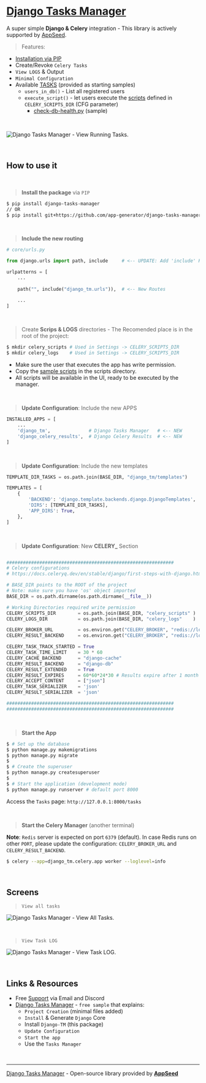 # [Django Tasks Manager](https://github.com/app-generator/django-tasks-manager)

A super simple **Django & Celery** integration - This library is actively supported by [AppSeed](https://appseed.us/).

> Features: 

- [Installation via PIP](https://pypi.org/project/django-tasks-manager/)
- Create/Revoke `Celery Tasks`
- `View LOGS` & Output
- `Minimal Configuration`
- Available [TASKS](https://github.com/app-generator/django-tasks-manager/blob/main/django_tm/tasks.py) (provided as starting samples)
  - `users_in_db()` - List all registered users
  - `execute_script()` - let users execute the [scripts](https://github.com/app-generator/django-tasks-manager/tree/main/django_tm/celery_scripts) defined in `CELERY_SCRIPTS_DIR` (CFG parameter)
    - [check-db-health.py](https://github.com/app-generator/django-tasks-manager/blob/main/django_tm/celery_scripts/check-db-health.py) (sample)    
    
<br />    

![Django Tasks Manager - View Running Tasks.](https://user-images.githubusercontent.com/51070104/195670211-a24f7d72-37c1-48fc-a842-ab45b4559ca0.jpg)

<br />

## How to use it

<br />

> **Install the package** via `PIP` 

```bash
$ pip install django-tasks-manager
// OR
$ pip install git+https://github.com/app-generator/django-tasks-manager.git
```

<br />

> **Include the new routing**

```python
# core/urls.py

from django.urls import path, include     # <-- UPDATE: Add 'include' HELPER

urlpatterns = [
    ...
    
    path("", include("django_tm.urls")),  # <-- New Routes

    ...
]
```

<br />

> Create **Scrips & LOGS** directories - The Recomended place is in the root of the project:

```bash
$ mkdir celery_scripts # Used in Settings -> CELERY_SCRIPTS_DIR
$ mkdir celery_logs    # Used in Settings -> CELERY_SCRIPTS_DIR
```

- Make sure the user that executes the app has write permission. 
- Copy the [sample scripts](./django_tm/celery_scripts) in the scripts directory. 
- All scripts will be available in the UI, ready to be executed by the manager. 

<br />

> **Update Configuration**: Include the new APPS

```python
INSTALLED_APPS = [
    ...                  
    'django_tm',              # Django Tasks Manager   # <-- NEW
    'django_celery_results',  # Django Celery Results  # <-- NEW
]
```

<br />

> **Update Configuration**: Include the new templates 

```python
TEMPLATE_DIR_TASKS = os.path.join(BASE_DIR, "django_tm/templates")     # <-- NEW

TEMPLATES = [
    {
        'BACKEND': 'django.template.backends.django.DjangoTemplates',   
        'DIRS': [TEMPLATE_DIR_TASKS],                                  # <-- Updated 
        'APP_DIRS': True,
    },
]
```

<br />

> **Update Configuration**: New **CELERY_** Section

```python

#############################################################
# Celery configurations
# https://docs.celeryq.dev/en/stable/django/first-steps-with-django.html

# BASE_DIR points to the ROOT of the project
# Note: make sure you have 'os' object imported
BASE_DIR = os.path.dirname(os.path.dirname(__file__))

# Working Directories required write permission
CELERY_SCRIPTS_DIR        = os.path.join(BASE_DIR, "celery_scripts" )
CELERY_LOGS_DIR           = os.path.join(BASE_DIR, "celery_logs"    )

CELERY_BROKER_URL         = os.environ.get("CELERY_BROKER", "redis://localhost:6379")
CELERY_RESULT_BACKEND     = os.environ.get("CELERY_BROKER", "redis://localhost:6379")

CELERY_TASK_TRACK_STARTED = True
CELERY_TASK_TIME_LIMIT    = 30 * 60
CELERY_CACHE_BACKEND      = "django-cache"
CELERY_RESULT_BACKEND     = "django-db"
CELERY_RESULT_EXTENDED    = True
CELERY_RESULT_EXPIRES     = 60*60*24*30 # Results expire after 1 month
CELERY_ACCEPT_CONTENT     = ["json"]
CELERY_TASK_SERIALIZER    = 'json'
CELERY_RESULT_SERIALIZER  = 'json'

#############################################################
#############################################################

```

<br />

> **Start the App** 

```bash
$ # Set up the database
$ python manage.py makemigrations
$ python manage.py migrate
$
$ # Create the superuser
$ python manage.py createsuperuser
$
$ # Start the application (development mode)
$ python manage.py runserver # default port 8000
```

Access the `Tasks` page: `http://127.0.0.1:8000/tasks`

<br />

> **Start the Celery Manager** (another terminal)

**Note**: `Redis` server is expected on port `6379` (default). In case Redis runs on other `PORT`, please update the configuration: `CELERY_BROKER_URL` and `CELERY_RESULT_BACKEND`.

```bash
$ celery --app=django_tm.celery.app worker --loglevel=info 
``` 

<br />

## Screens

> `View all tasks`

![Django Tasks Manager - View All Tasks.](https://user-images.githubusercontent.com/51070104/195669853-677e887e-f8b2-4b56-bcf3-f81d98b175b0.jpg)

<br />

> `View Task LOG`

![Django Tasks Manager - View Task LOG.](https://user-images.githubusercontent.com/51070104/195669981-c64e3d13-1d83-496a-b527-cade9cda2cd2.jpg)

<br /> 

## Links & Resources

- Free [Support](https://appseed.us/support/) via Email and Discord
- [Django Tasks Manager](https://github.com/app-generator/sample-django-tasks-manager) - `free sample` that explains:
  - `Project Creation` (minimal files added)
  - `Install` & Generate `Django` Core
  - Install `Django-TM` (this package)
  - `Update Configuration`
  - `Start the app`
  - Use the `Tasks Manager`

<br />

---
[Django Tasks Manager](https://github.com/app-generator/django-tasks-manager) - Open-source library provided by **[AppSeed](https://appseed.us/)**
